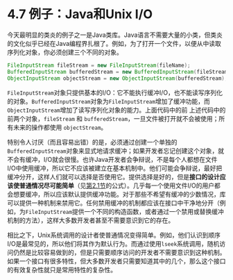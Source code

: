 # 4.7 例子：Java和Unix I/O

今天最明显的类炎的例子之一是Java类库。Java语言不需要大量的小类，但类炎的文化似乎已经在Java编程界扎根了。例如，为了打开一个文件，以便从中读取序列化对象，你必须创建三个不同的对象。

```java
FileInputStream fileStream = new FileInputStream(fileName); 
BufferedInputStream bufferedStream = new BufferedInputStream(fileStream); 
ObjectInputStream objectStream = new ObjectInputStream(bufferedStream);
```

`FileInputStream`对象只提供基本的I/O：它不能执行缓冲I/O，也不能读写序列化的对象。`BufferedInputStream`对象为`FileInputStream`增加了缓冲功能，而 `ObjectInputStream`增加了读写序列化对象的能力。上面代码中的前 上述代码中的前两个对象，`fileStream` 和 `bufferedStream`，一旦文件被打开就不会被使用；所有未来的操作都使用 `objectStream`。

特别令人讨厌（而且容易出错）的是，必须通过创建一个单独的`BufferedInputStream`对象来显式地请求缓冲；如果开发者忘记创建这个对象，就不会有缓冲，I/O就会很慢。也许Java开发者会争辩说，不是每个人都想在文件I/O中使用缓冲，所以它不应该被建立在基本机制中。他们可能会争辩说，最好把缓冲分开，这样人们就可以选择是否使用它。提供选择是好的，但是**接口的设计应该使普通情况尽可能简单**（见[第2.1节](../di-er-zhang-fu-za-xing-de-ben-zhi/2.1-fu-za-xing-de-ding-yi.md)的公式）。几乎每一个使用文件I/O的用户都会想要缓冲，所以应该默认提供缓冲功能。对于那些不希望有缓冲的少数情况，库可以提供一种机制来禁用它。任何禁用缓冲的机制都应该在接口中干净地分开（例如，为`FileInputStream`提供一个不同的构造函数，或者通过一个禁用或替换缓冲机制的方法），这样大多数开发者甚至不需要意识到它的存在。

相比之下，Unix系统调用的设计者使普通情况变得简单。例如，他们认识到顺序I/O是最常见的，所以他们将其作为默认行为。而通过使用`lseek`系统调用，随机访问仍然是比较容易做到的，但是只需要顺序访问的开发者不需要意识到这种机制。如果一个接口有很多特性，但大多数开发者只需要知道其中的几个，那么这个接口的有效复杂性就只是常用特性的复杂性。
